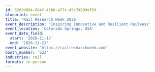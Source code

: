 ```yaml
---
id: 3263d084-884f-45b6-a77c-45c7d899ef5d
blueprint: event
title: 'Rail Research Week 2026'
event_description: 'Inspiring Innovative and Resilient Railways'
event_location: 'Colorado Springs, USA'
event_date_field:
  start: '2026-11-17'
  end: '2026-11-21'
event_website: 'https://railresearchweek.com'
booth_number: '523'
industries: rail
formats: in-person
---
```

